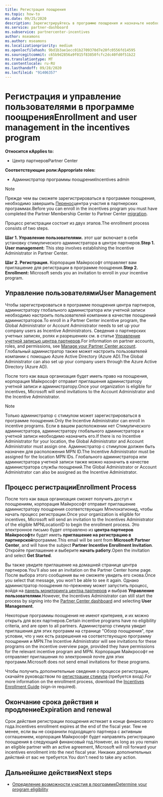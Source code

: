 ```yaml
---
title: Регистрация поощрения
ms.topic: how-to
ms.date: 09/25/2020
description: Зарегистрируйтесь в программе поощрения и назначьте необходимые роли для управления пользователями.
ms.service: partner-dashboard
ms.subservice: partnercenter-incentives
author: mseamons
ms.author: mseamons
ms.localizationpriority: medium
ms.openlocfilehash: 9bd1b3ae1ecc01b2709370d7e20fc0556fd14595
ms.sourcegitcommit: c65b9d2856a9f015f83850fcfc2dc40fd0f51b22
ms.translationtype: MT
ms.contentlocale: ru-RU
ms.lasthandoff: 09/28/2020
ms.locfileid: "91406357"
---
```

# <a name="enrollment-and-user-management-in-the-incentives-program"></a><span data-ttu-id="8cd8a-103">Регистрация и управление пользователями в программе поощрения</span><span class="sxs-lookup"><span data-stu-id="8cd8a-103">Enrollment and user management in the incentives program</span></span>

<span data-ttu-id="8cd8a-104">**Относится к**</span><span class="sxs-lookup"><span data-stu-id="8cd8a-104">**Applies to:**</span></span>

- <span data-ttu-id="8cd8a-105">Центр партнеров</span><span class="sxs-lookup"><span data-stu-id="8cd8a-105">Partner Center</span></span>

<span data-ttu-id="8cd8a-106">**Соответствующие роли:**</span><span class="sxs-lookup"><span data-stu-id="8cd8a-106">**Appropriate roles:**</span></span>

- <span data-ttu-id="8cd8a-107">Администратор программы поощрения</span><span class="sxs-lookup"><span data-stu-id="8cd8a-107">Incentives admin</span></span>

>[!NOTE]
><span data-ttu-id="8cd8a-108">Прежде чем вы сможете зарегистрироваться в программе поощрения, необходимо завершить [Перенос](prepare-pmc-pc-migration.md)центра участия в партнерских программах.</span><span class="sxs-lookup"><span data-stu-id="8cd8a-108">Before you can enroll in the incentives program you must have completed the Partner Membership Center to Partner Center [migration](prepare-pmc-pc-migration.md).</span></span>

<span data-ttu-id="8cd8a-109">Процесс регистрации состоит из двух этапов.</span><span class="sxs-lookup"><span data-stu-id="8cd8a-109">The enrollment process consists of two steps.</span></span>

<span data-ttu-id="8cd8a-110">**Шаг 1. Управление пользователями.** этот шаг включает в себя установку стимулического администратора в центре партнеров.</span><span class="sxs-lookup"><span data-stu-id="8cd8a-110">**Step 1. User management:** This step involves establishing the Incentive Administrator in Partner Center.</span></span>

<span data-ttu-id="8cd8a-111">**Шаг 2. Регистрация.** Корпорация Майкрософт отправляет вам приглашение для регистрации в программе поощрения.</span><span class="sxs-lookup"><span data-stu-id="8cd8a-111">**Step 2. Enrollment:** Microsoft sends you an invitation to enroll in your incentive program.</span></span>

## <a name="user-management"></a><span data-ttu-id="8cd8a-112">Управление пользователями</span><span class="sxs-lookup"><span data-stu-id="8cd8a-112">User Management</span></span>

<span data-ttu-id="8cd8a-113">Чтобы зарегистрироваться в программе поощрения центра партнеров, администратору глобального администратора или учетной записи необходимо настроить пользователей компании в качестве поощрений администраторов.</span><span class="sxs-lookup"><span data-stu-id="8cd8a-113">To enroll in a Partner Center incentive program, the Global Administrator or Account Administrator needs to set up your company users as Incentive Administrators.</span></span> <span data-ttu-id="8cd8a-114">Сведения о партнерских учетных записях, ролях и разрешениях см. в статье [Управление учетной записью центра партнеров](partner-center-account-setup.md).</span><span class="sxs-lookup"><span data-stu-id="8cd8a-114">For information on partner accounts, roles, and permissions, see [Manage your Partner Center account](partner-center-account-setup.md).</span></span> <span data-ttu-id="8cd8a-115">Глобальный администратор также может настроить пользователей компании с помощью Azure Active Directory (Azure AD).</span><span class="sxs-lookup"><span data-stu-id="8cd8a-115">The Global Administrator can also set up your company users through the Azure Active Directory (Azure AD).</span></span>

<span data-ttu-id="8cd8a-116">После того как ваша организация будет иметь право на поощрения, корпорация Майкрософт отправит приглашения администратору учетной записи и администратору.</span><span class="sxs-lookup"><span data-stu-id="8cd8a-116">Once your organization is eligible for incentives, Microsoft will send invitations to the Account Administrator and the Incentive Administrator.</span></span>

>[!NOTE]
><span data-ttu-id="8cd8a-117">Только администратор с стимулом может зарегистрироваться в программе поощрения.</span><span class="sxs-lookup"><span data-stu-id="8cd8a-117">Only the Incentive Administrator can enroll in incentive programs.</span></span> <span data-ttu-id="8cd8a-118">Если в вашем расположении нет Стимулического администратора, администратору глобального администратора и учетной записи необходимо назначить его.</span><span class="sxs-lookup"><span data-stu-id="8cd8a-118">If there is no Incentive Administrator for your location, the Global Administrator and Account Administrator must assign one.</span></span> <span data-ttu-id="8cd8a-119">Администратор с стимулом должен быть назначен для расположения MPN ID.</span><span class="sxs-lookup"><span data-stu-id="8cd8a-119">The Incentive Administrator must be assigned for the location MPN IDs.</span></span> <span data-ttu-id="8cd8a-120">Глобального администратора или администратора учетной записи также можно назначить в качестве администратора службы поощрений.</span><span class="sxs-lookup"><span data-stu-id="8cd8a-120">The Global Administrator or Account Administrator can also be assigned as the Incentive Administrator.</span></span>

## <a name="enrollment-process"></a><span data-ttu-id="8cd8a-121">Процесс регистрации</span><span class="sxs-lookup"><span data-stu-id="8cd8a-121">Enrollment Process</span></span>

<span data-ttu-id="8cd8a-122">После того как ваша организация сможет получить доступ к поощрениям, корпорация Майкрософт отправит приглашение администратору поощрения соответствующих Мпнлокатионид, чтобы начать процесс регистрации.</span><span class="sxs-lookup"><span data-stu-id="8cd8a-122">Once your organization is eligible for incentives, Microsoft will send an invitation to the Incentives Administrator of the eligible MPNLocationID to begin the enrollment process.</span></span> <span data-ttu-id="8cd8a-123">Это электронное письмо будет отправлено из **центра партнеров Майкрософт**и будет иметь **приглашение на регистрацию в партнерской**программе.</span><span class="sxs-lookup"><span data-stu-id="8cd8a-123">This email will be sent from **Microsoft Partner Center**, and will have the subject **Partner Incentive Enrollment Invitation**.</span></span> <span data-ttu-id="8cd8a-124">Откройте приглашение и выберите **начать работу**.</span><span class="sxs-lookup"><span data-stu-id="8cd8a-124">Open the invitation and select **Get Started**.</span></span>

<span data-ttu-id="8cd8a-125">Вы также увидите приглашение на домашней странице центра партнеров.</span><span class="sxs-lookup"><span data-stu-id="8cd8a-125">You’ll also see an invitation on the Partner Center home page.</span></span> <span data-ttu-id="8cd8a-126">После выбора этого сообщения вы не сможете увидеть его снова.</span><span class="sxs-lookup"><span data-stu-id="8cd8a-126">Once you select that message, you won’t be able to see it again.</span></span> <span data-ttu-id="8cd8a-127">Однако администратор поощрения по-прежнему может запустить процесс, войдя на [панель мониторинга центра партнеров](https://partner.microsoft.com/dashboard/) и выбрав **Управление пользователями**.</span><span class="sxs-lookup"><span data-stu-id="8cd8a-127">However, the Incentives Administrator can still start the process by signing into the [Partner Center dashboard](https://partner.microsoft.com/dashboard/) and selecting **User Management**.</span></span>

<span data-ttu-id="8cd8a-128">Некоторые программы поощрения не имеют критериев, и их можно открыть для всех партнеров.</span><span class="sxs-lookup"><span data-stu-id="8cd8a-128">Certain incentive programs have no eligibility criteria, and are open to all partners.</span></span> <span data-ttu-id="8cd8a-129">Администратор стимула увидит приглашения для этих программ на странице "Обзор поощрения", при условии, что у них есть разрешения на соответствующую программу поощрения и MPN.</span><span class="sxs-lookup"><span data-stu-id="8cd8a-129">The Incentive Administrator will see invitations for these programs on the incentive overview page, provided they have permissions for the relevant incentive program and MPN.</span></span> <span data-ttu-id="8cd8a-130">Корпорация Майкрософт не отправляет приглашения по электронной почте для этих программ.</span><span class="sxs-lookup"><span data-stu-id="8cd8a-130">Microsoft does not send email invitations for these programs.</span></span>

<span data-ttu-id="8cd8a-131">Чтобы получить дополнительные сведения о процессе регистрации, скачайте руководством по [регистрации стимула](https://partner.microsoft.com/resources/detail/partner-center-incentives-enrollment-pdf) (требуется вход).</span><span class="sxs-lookup"><span data-stu-id="8cd8a-131">For more information on the enrollment process, download the [Incentives Enrollment Guide](https://partner.microsoft.com/resources/detail/partner-center-incentives-enrollment-pdf) (sign-in required).</span></span>

## <a name="expiration-and-renewal"></a><span data-ttu-id="8cd8a-132">Окончание срока действия и продление</span><span class="sxs-lookup"><span data-stu-id="8cd8a-132">Expiration and renewal</span></span>

<span data-ttu-id="8cd8a-133">Срок действия регистрации поощрения истекает в конце финансового года.</span><span class="sxs-lookup"><span data-stu-id="8cd8a-133">Incentives enrollment expires at the end of the fiscal year.</span></span> <span data-ttu-id="8cd8a-134">Тем не менее, если вы не сохранили подходящего партнера с активным соглашением, корпорация Майкрософт будет направлять регистрацию поощрения в следующий финансовый год.</span><span class="sxs-lookup"><span data-stu-id="8cd8a-134">However, as long as you remain an eligible partner with an active agreement, Microsoft will roll forward your incentives enrollment into the next fiscal year.</span></span> <span data-ttu-id="8cd8a-135">Никаких дополнительных действий от вас не требуется.</span><span class="sxs-lookup"><span data-stu-id="8cd8a-135">You don't need to take any action.</span></span>

## <a name="next-steps"></a><span data-ttu-id="8cd8a-136">Дальнейшие действия</span><span class="sxs-lookup"><span data-stu-id="8cd8a-136">Next steps</span></span>

- [<span data-ttu-id="8cd8a-137">Определение возможности участия в программе</span><span class="sxs-lookup"><span data-stu-id="8cd8a-137">Determine your program eligibility</span></span>](incentives-determined-your-program-eligibility.md)
